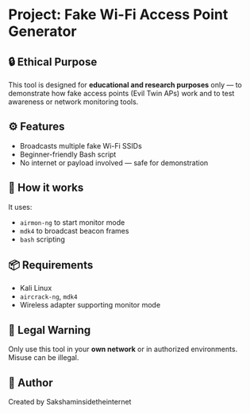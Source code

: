 # Project: Fake Wi-Fi Access Point Generator

## 🔒 Ethical Purpose
This tool is designed for **educational and research purposes** only — to demonstrate how fake access points (Evil Twin APs) work and to test awareness or network monitoring tools.

## ⚙️ Features
- Broadcasts multiple fake Wi-Fi SSIDs
- Beginner-friendly Bash script
- No internet or payload involved — safe for demonstration

## 🧠 How it works
It uses:
- `airmon-ng` to start monitor mode
- `mdk4` to broadcast beacon frames
- `bash` scripting

## 📦 Requirements
- Kali Linux
- `aircrack-ng`, `mdk4`
- Wireless adapter supporting monitor mode

## 🛑 Legal Warning
Only use this tool in your **own network** or in authorized environments. Misuse can be illegal.

## 🙋 Author
Created by Sakshaminsidetheinternet
